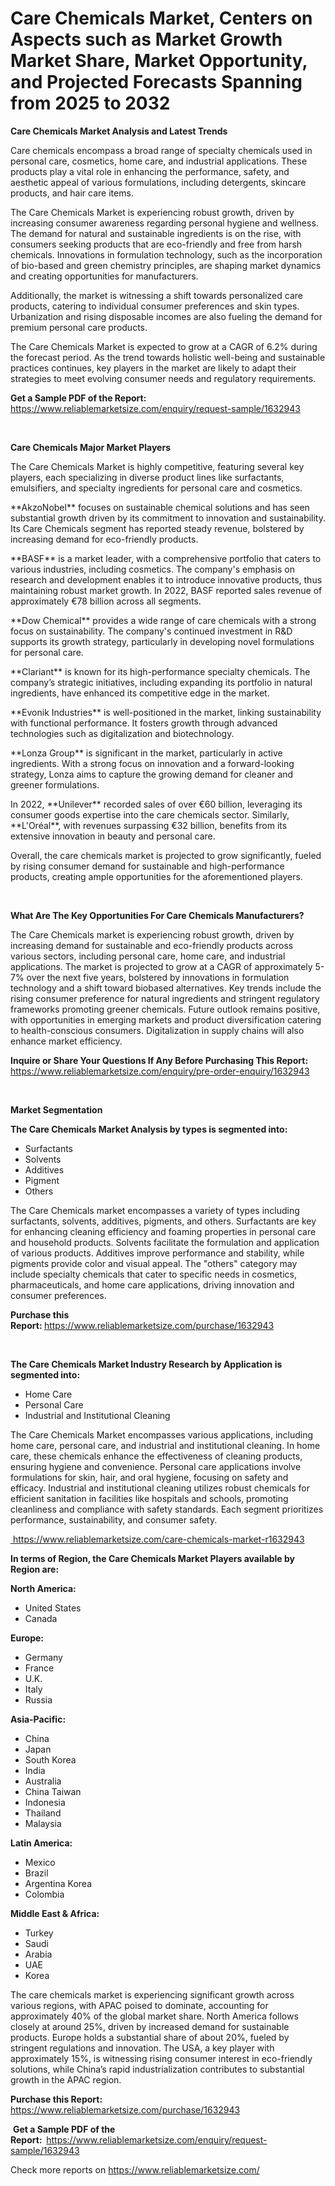 <p><h1>Care Chemicals Market, Centers on Aspects such as Market Growth Market Share, Market Opportunity, and Projected Forecasts Spanning from 2025 to 2032</h1></p><p><strong>Care Chemicals Market Analysis and Latest Trends</strong></p>
<p><p>Care chemicals encompass a broad range of specialty chemicals used in personal care, cosmetics, home care, and industrial applications. These products play a vital role in enhancing the performance, safety, and aesthetic appeal of various formulations, including detergents, skincare products, and hair care items.</p><p>The Care Chemicals Market is experiencing robust growth, driven by increasing consumer awareness regarding personal hygiene and wellness. The demand for natural and sustainable ingredients is on the rise, with consumers seeking products that are eco-friendly and free from harsh chemicals. Innovations in formulation technology, such as the incorporation of bio-based and green chemistry principles, are shaping market dynamics and creating opportunities for manufacturers.</p><p>Additionally, the market is witnessing a shift towards personalized care products, catering to individual consumer preferences and skin types. Urbanization and rising disposable incomes are also fueling the demand for premium personal care products.</p><p>The Care Chemicals Market is expected to grow at a CAGR of 6.2% during the forecast period. As the trend towards holistic well-being and sustainable practices continues, key players in the market are likely to adapt their strategies to meet evolving consumer needs and regulatory requirements.</p></p>
<p><strong>Get a Sample PDF of the Report:&nbsp;</strong> <a href="https://www.reliablemarketsize.com/enquiry/request-sample/1632943?utm_campaign=1720&utm_medium=2&utm_source=Github&utm_content=ia&utm_term=30012025&utm_id=care-chemicals">https://www.reliablemarketsize.com/enquiry/request-sample/1632943</a></p>
<p>&nbsp;</p>
<p><strong>Care Chemicals Major Market Players</strong></p>
<p><p>The Care Chemicals Market is highly competitive, featuring several key players, each specializing in diverse product lines like surfactants, emulsifiers, and specialty ingredients for personal care and cosmetics.</p><p>**AkzoNobel** focuses on sustainable chemical solutions and has seen substantial growth driven by its commitment to innovation and sustainability. Its Care Chemicals segment has reported steady revenue, bolstered by increasing demand for eco-friendly products. </p><p>**BASF** is a market leader, with a comprehensive portfolio that caters to various industries, including cosmetics. The company's emphasis on research and development enables it to introduce innovative products, thus maintaining robust market growth. In 2022, BASF reported sales revenue of approximately €78 billion across all segments.</p><p>**Dow Chemical** provides a wide range of care chemicals with a strong focus on sustainability. The company's continued investment in R&D supports its growth strategy, particularly in developing novel formulations for personal care. </p><p>**Clariant** is known for its high-performance specialty chemicals. The company’s strategic initiatives, including expanding its portfolio in natural ingredients, have enhanced its competitive edge in the market. </p><p>**Evonik Industries** is well-positioned in the market, linking sustainability with functional performance. It fosters growth through advanced technologies such as digitalization and biotechnology.</p><p>**Lonza Group** is significant in the market, particularly in active ingredients. With a strong focus on innovation and a forward-looking strategy, Lonza aims to capture the growing demand for cleaner and greener formulations.</p><p>In 2022, **Unilever** recorded sales of over €60 billion, leveraging its consumer goods expertise into the care chemicals sector. Similarly, **L'Oréal**, with revenues surpassing €32 billion, benefits from its extensive innovation in beauty and personal care.</p><p>Overall, the care chemicals market is projected to grow significantly, fueled by rising consumer demand for sustainable and high-performance products, creating ample opportunities for the aforementioned players.</p></p>
<p>&nbsp;</p>
<p><strong>What Are The Key Opportunities For Care Chemicals Manufacturers?</strong></p>
<p><p>The Care Chemicals market is experiencing robust growth, driven by increasing demand for sustainable and eco-friendly products across various sectors, including personal care, home care, and industrial applications. The market is projected to grow at a CAGR of approximately 5-7% over the next five years, bolstered by innovations in formulation technology and a shift toward biobased alternatives. Key trends include the rising consumer preference for natural ingredients and stringent regulatory frameworks promoting greener chemicals. Future outlook remains positive, with opportunities in emerging markets and product diversification catering to health-conscious consumers. Digitalization in supply chains will also enhance market efficiency.</p></p>
<p><strong>Inquire or Share Your Questions If Any Before Purchasing This Report:</strong> <a href="https://www.reliablemarketsize.com/enquiry/pre-order-enquiry/1632943?utm_campaign=1720&utm_medium=2&utm_source=Github&utm_content=ia&utm_term=30012025&utm_id=care-chemicals">https://www.reliablemarketsize.com/enquiry/pre-order-enquiry/1632943</a></p>
<p>&nbsp;</p>
<p><strong>Market Segmentation</strong></p>
<p><strong>The Care Chemicals Market Analysis by types is segmented into:</strong></p>
<p><ul><li>Surfactants</li><li>Solvents</li><li>Additives</li><li>Pigment</li><li>Others</li></ul></p>
<p><p>The Care Chemicals market encompasses a variety of types including surfactants, solvents, additives, pigments, and others. Surfactants are key for enhancing cleaning efficiency and foaming properties in personal care and household products. Solvents facilitate the formulation and application of various products. Additives improve performance and stability, while pigments provide color and visual appeal. The "others" category may include specialty chemicals that cater to specific needs in cosmetics, pharmaceuticals, and home care applications, driving innovation and consumer preferences.</p></p>
<p><strong>Purchase this Report:&nbsp;</strong><a href="https://www.reliablemarketsize.com/purchase/1632943?utm_campaign=1720&utm_medium=2&utm_source=Github&utm_content=ia&utm_term=30012025&utm_id=care-chemicals">https://www.reliablemarketsize.com/purchase/1632943</a></p>
<p>&nbsp;</p>
<p><strong>The Care Chemicals Market Industry Research by Application is segmented into:</strong></p>
<p><ul><li>Home Care</li><li>Personal Care</li><li>Industrial and Institutional Cleaning</li></ul></p>
<p><p>The Care Chemicals Market encompasses various applications, including home care, personal care, and industrial and institutional cleaning. In home care, these chemicals enhance the effectiveness of cleaning products, ensuring hygiene and convenience. Personal care applications involve formulations for skin, hair, and oral hygiene, focusing on safety and efficacy. Industrial and institutional cleaning utilizes robust chemicals for efficient sanitation in facilities like hospitals and schools, promoting cleanliness and compliance with safety standards. Each segment prioritizes performance, sustainability, and consumer safety.</p></p>
<p><a href="https://www.reliablemarketsize.com/care-chemicals-market-r1632943?utm_campaign=1720&utm_medium=2&utm_source=Github&utm_content=ia&utm_term=30012025&utm_id=care-chemicals">&nbsp;https://www.reliablemarketsize.com/care-chemicals-market-r1632943</a></p>
<p><strong>In terms of Region, the Care Chemicals Market Players available by Region are:</strong></p>
<p>
    <p> <strong> North America: </strong>
        <ul>
            <li>United States</li>
            <li>Canada</li>
        </ul>
        </p> 
    <p> <strong> Europe: </strong>
        <ul>
            <li>Germany</li>
            <li>France</li>
            <li>U.K.</li>
            <li>Italy</li>
            <li>Russia</li>
        </ul>
        </p> 
    <p> <strong> Asia-Pacific: </strong>
        <ul>
            <li>China</li>
            <li>Japan</li>
            <li>South Korea</li>
            <li>India</li>
            <li>Australia</li>
            <li>China Taiwan</li>
            <li>Indonesia</li>
            <li>Thailand</li>
            <li>Malaysia</li>
        </ul>
        </p> 
    <p> <strong> Latin America: </strong>
        <ul>
            <li>Mexico</li>
            <li>Brazil</li>
            <li>Argentina Korea</li>
            <li>Colombia</li>
        </ul>
        </p> 
    <p> <strong> Middle East & Africa: </strong>
        <ul>
            <li>Turkey</li>
            <li>Saudi</li>
            <li>Arabia</li>
            <li>UAE</li>
            <li>Korea</li>
        </ul>
    </p>
    </p>
<p><p>The care chemicals market is experiencing significant growth across various regions, with APAC poised to dominate, accounting for approximately 40% of the global market share. North America follows closely at around 25%, driven by increased demand for sustainable products. Europe holds a substantial share of about 20%, fueled by stringent regulations and innovation. The USA, a key player with approximately 15%, is witnessing rising consumer interest in eco-friendly solutions, while China’s rapid industrialization contributes to substantial growth in the APAC region.</p></p>
<p><strong>Purchase this Report: </strong><a href="https://www.reliablemarketsize.com/purchase/1632943?utm_campaign=1720&utm_medium=2&utm_source=Github&utm_content=ia&utm_term=30012025&utm_id=care-chemicals">https://www.reliablemarketsize.com/purchase/1632943</a></p>
<p>&nbsp;<strong>Get a Sample PDF of the Report:&nbsp;&nbsp;</strong><a href="https://www.reliablemarketsize.com/enquiry/request-sample/1632943?utm_campaign=1720&utm_medium=2&utm_source=Github&utm_content=ia&utm_term=30012025&utm_id=care-chemicals">https://www.reliablemarketsize.com/enquiry/request-sample/1632943</a></p>
<p><strong></strong></p>
<p>Check more reports on <a href="https://www.reliablemarketsize.com/?utm_campaign=1720&utm_medium=2&utm_source=Github&utm_content=ia&utm_term=30012025&utm_id=care-chemicals">https://www.reliablemarketsize.com/</a></p>